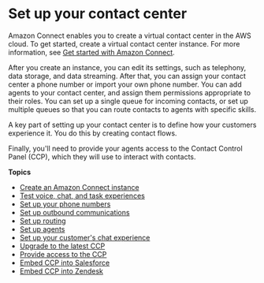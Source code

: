 # Set up your contact center<a name="amazon-connect-contact-centers"></a>

Amazon Connect enables you to create a virtual contact center in the AWS cloud\. To get started, create a virtual contact center instance\. For more information, see [Get started with Amazon Connect](amazon-connect-get-started.md)\.

After you create an instance, you can edit its settings, such as telephony, data storage, and data streaming\. After that, you can assign your contact center a phone number or import your own phone number\. You can add agents to your contact center, and assign them permissions appropriate to their roles\. You can set up a single queue for incoming contacts, or set up multiple queues so that you can route contacts to agents with specific skills\. 

A key part of setting up your contact center is to define how your customers experience it\. You do this by creating contact flows\.

Finally, you'll need to provide your agents access to the Contact Control Panel \(CCP\), which they will use to interact with contacts\.

**Topics**
+ [Create an Amazon Connect instance](amazon-connect-instances.md)
+ [Test voice, chat, and task experiences](chat-testing.md)
+ [Set up your phone numbers](contact-center-phone-number.md)
+ [Set up outbound communications](outbound-communications.md)
+ [Set up routing](connect-queues.md)
+ [Set up agents](connect-agents.md)
+ [Set up your customer's chat experience](enable-chat-in-app.md)
+ [Upgrade to the latest CCP](upgrade-to-latest-ccp.md)
+ [Provide access to the CCP](amazon-connect-contact-control-panel.md)
+ [Embed CCP into Salesforce](salesforce-integration.md)
+ [Embed CCP into Zendesk](zendesk-integration.md)